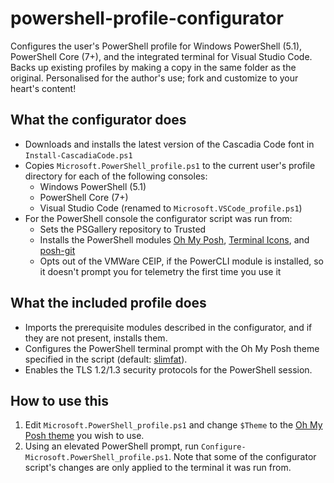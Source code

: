 # powershell-profile-configurator

Configures the user's PowerShell profile for Windows PowerShell (5.1), PowerShell Core (7+), and the integrated terminal for Visual Studio Code. Backs up existing profiles by making a copy in the same folder as the original. Personalised for the author's use; fork and customize to your heart's content!

## What the configurator does

- Downloads and installs the latest version of the Cascadia Code font in `Install-CascadiaCode.ps1`
- Copies `Microsoft.PowerShell_profile.ps1` to the current user's profile directory for each of the following consoles:
  - Windows PowerShell (5.1)
  - PowerShell Core (7+)
  - Visual Studio Code (renamed to `Microsoft.VSCode_profile.ps1`)
- For the PowerShell console the configurator script was run from:
  - Sets the PSGallery repository to Trusted
  - Installs the PowerShell modules [Oh My Posh](https://ohmyposh.dev), [Terminal Icons](https://github.com/devblackops/Terminal-Icons), and [posh-git](https://github.com/dahlbyk/posh-git)
  - Opts out of the VMWare CEIP, if the PowerCLI module is installed, so it doesn't prompt you for telemetry the first time you use it

## What the included profile does

- Imports the prerequisite modules described in the configurator, and if they are not present, installs them.
- Configures the PowerShell terminal prompt with the Oh My Posh theme specified in the script (default: [slimfat](https://ohmyposh.dev/docs/themes#slimfat)).
- Enables the TLS 1.2/1.3 security protocols for the PowerShell session.

## How to use this

1. Edit `Microsoft.PowerShell_profile.ps1` and change `$Theme` to the [Oh My Posh theme](https://ohmyposh.dev/docs/themes) you wish to use.
2. Using an elevated PowerShell prompt, run `Configure-Microsoft.PowerShell_profile.ps1`. Note that some of the configurator script's changes are only applied to the terminal it was run from.
